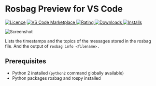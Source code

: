 # Rosbag Preview for VS Code

[![Licence](https://img.shields.io/github/license/lochbrunner/vscode-rosbag.svg)](https://github.com/lochbrunner/vscode-rosbag)
[![VS Code Marketplace](https://vsmarketplacebadge.apphb.com/version-short/lochbrunner.vscode-rosbag.svg) ![Rating](https://vsmarketplacebadge.apphb.com/rating-short/lochbrunner.vscode-rosbag.svg) ![Downloads](https://vsmarketplacebadge.apphb.com/downloads-short/lochbrunner.vscode-rosbag.svg) ![Installs](https://vsmarketplacebadge.apphb.com/installs-short/lochbrunner.vscode-rosbag.svg)](https://marketplace.visualstudio.com/items?itemName=lochbrunner.vscode-rosbag)


![Screenshot](https://raw.githubusercontent.com/lochbrunner/vscode-rosbag/master/docs/screen.png)

Lists the timestamps and the topics of the messages stored in the rosbag file.
And the output of `rosbag info <filename>.`

## Prerequisites

* Python 2 installed (`python2` command globally available)
* Python packages rosbag and rospy installed
